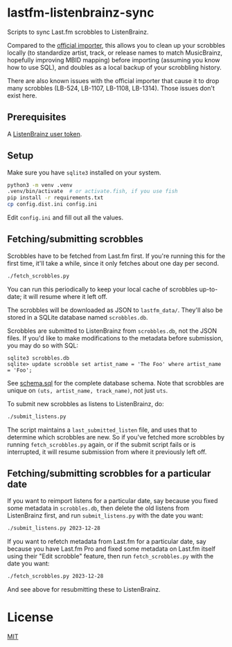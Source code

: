 # lastfm-listenbrainz-sync

Scripts to sync Last.fm scrobbles to ListenBrainz.

Compared to the [official importer](https://listenbrainz.org/profile/import/), this allows you to clean up your scrobbles locally (to standardize artist, track, or release names to match MusicBrainz, hopefully improving MBID mapping) before importing (assuming you know how to use SQL), and doubles as a local backup of your scrobbling history.

There are also known issues with the official importer that cause it to drop many scrobbles (LB-524, LB-1107, LB-1108, LB-1314). Those issues don't exist here.

## Prerequisites

A [ListenBrainz user token](https://listenbrainz.org/profile/).

## Setup

Make sure you have `sqlite3` installed on your system.

```sh
python3 -m venv .venv
.venv/bin/activate  # or activate.fish, if you use fish
pip install -r requirements.txt
cp config.dist.ini config.ini
```

Edit `config.ini` and fill out all the values.

## Fetching/submitting scrobbles

Scrobbles have to be fetched from Last.fm first. If you're running this for the first time, it'll take a while, since it only fetches about one day per second.

```sh
./fetch_scrobbles.py
```

You can run this periodically to keep your local cache of scrobbles up-to-date; it will resume where it left off.

The scrobbles will be downloaded as JSON to `lastfm_data/`. They'll also be stored in a SQLite database named `scrobbles.db`.

Scrobbles are submitted to ListenBrainz from `scrobbles.db`, not the JSON files. If you'd like to make modifications to the metadata before submission, you may do so with SQL:

```
sqlite3 scrobbles.db
sqlite> update scrobble set artist_name = 'The Foo' where artist_name = 'Foo';
```

See [schema.sql](schema.sql) for the complete database schema. Note that scrobbles are unique on `(uts, artist_name, track_name)`, not just `uts`.

To submit new scrobbles as listens to ListenBrainz, do:

```sh
./submit_listens.py
```

The script maintains a `last_submitted_listen` file, and uses that to determine which scrobbles are new. So if you've fetched more scrobbles by running `fetch_scrobbles.py` again, or if the submit script fails or is interrupted, it will resume submission from where it previously left off.

## Fetching/submitting scrobbles for a particular date

If you want to reimport listens for a particular date, say because you fixed some metadata in `scrobbles.db`, then delete the old listens from ListenBrainz first, and run `submit_listens.py` with the date you want:

```sh
./submit_listens.py 2023-12-28
```

If you want to refetch metadata from Last.fm for a particular date, say because you have Last.fm Pro and fixed some metadata on Last.fm itself using their "Edit scrobble" feature, then run `fetch_scrobbles.py` with the date you want:

```sh
./fetch_scrobbles.py 2023-12-28
```

And see above for resubmitting these to ListenBrainz.

# License

[MIT](LICENSE)
